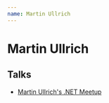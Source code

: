 ```yaml
---
name: Martin Ullrich
---
```


# Martin Ullrich

## Talks
- [Martin Ullrich's .NET Meetup](../_events/2024-12-19.md)
